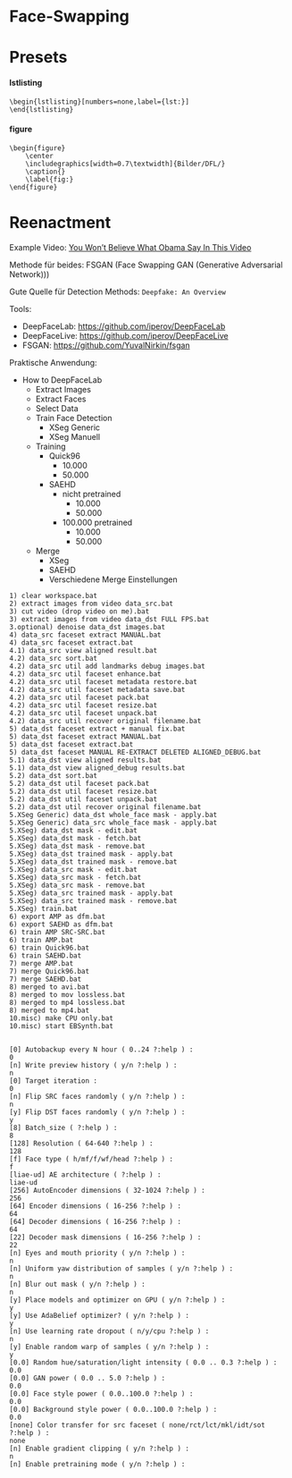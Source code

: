 # Face-Swapping

# Presets
#### lstlisting
```
\begin{lstlisting}[numbers=none,label={lst:}]
\end{lstlisting}
```
#### figure
```
\begin{figure}
    \center
    \includegraphics[width=0.7\textwidth]{Bilder/DFL/}
    \caption{}
    \label{fig:}
\end{figure}
```


# Reenactment
Example Video: [You Won’t Believe What Obama Say In This Video](https://www.youtube.com/watch?v=cQ54GDm1eL0)

Methode für beides: FSGAN (Face Swapping GAN (Generative Adversarial Network)))

Gute Quelle für Detection Methods: ```Deepfake: An Overview```


Tools:
- DeepFaceLab: https://github.com/iperov/DeepFaceLab
- DeepFaceLive: https://github.com/iperov/DeepFaceLive
- FSGAN: https://github.com/YuvalNirkin/fsgan

Praktische Anwendung:
- How to DeepFaceLab
  - Extract Images
  - Extract Faces
  - Select Data
  - Train Face Detection
    - XSeg Generic
    - XSeg Manuell
  - Training
    - Quick96
      - 10.000
      - 50.000
    - SAEHD
      - nicht pretrained
        - 10.000
        - 50.000
      - 100.000 pretrained
        - 10.000
        - 50.000
  - Merge
    - XSeg
    - SAEHD
    - Verschiedene Merge Einstellungen


```
1) clear workspace.bat
2) extract images from video data_src.bat
3) cut video (drop video on me).bat
3) extract images from video data_dst FULL FPS.bat
3.optional) denoise data_dst images.bat
4) data_src faceset extract MANUAL.bat
4) data_src faceset extract.bat
4.1) data_src view aligned result.bat
4.2) data_src sort.bat
4.2) data_src util add landmarks debug images.bat
4.2) data_src util faceset enhance.bat
4.2) data_src util faceset metadata restore.bat
4.2) data_src util faceset metadata save.bat
4.2) data_src util faceset pack.bat
4.2) data_src util faceset resize.bat
4.2) data_src util faceset unpack.bat
4.2) data_src util recover original filename.bat
5) data_dst faceset extract + manual fix.bat
5) data_dst faceset extract MANUAL.bat
5) data_dst faceset extract.bat
5) data_dst faceset MANUAL RE-EXTRACT DELETED ALIGNED_DEBUG.bat
5.1) data_dst view aligned results.bat
5.1) data_dst view aligned_debug results.bat
5.2) data_dst sort.bat
5.2) data_dst util faceset pack.bat
5.2) data_dst util faceset resize.bat
5.2) data_dst util faceset unpack.bat
5.2) data_dst util recover original filename.bat
5.XSeg Generic) data_dst whole_face mask - apply.bat
5.XSeg Generic) data_src whole_face mask - apply.bat
5.XSeg) data_dst mask - edit.bat
5.XSeg) data_dst mask - fetch.bat
5.XSeg) data_dst mask - remove.bat
5.XSeg) data_dst trained mask - apply.bat
5.XSeg) data_dst trained mask - remove.bat
5.XSeg) data_src mask - edit.bat
5.XSeg) data_src mask - fetch.bat
5.XSeg) data_src mask - remove.bat
5.XSeg) data_src trained mask - apply.bat
5.XSeg) data_src trained mask - remove.bat
5.XSeg) train.bat
6) export AMP as dfm.bat
6) export SAEHD as dfm.bat
6) train AMP SRC-SRC.bat
6) train AMP.bat
6) train Quick96.bat
6) train SAEHD.bat
7) merge AMP.bat
7) merge Quick96.bat
7) merge SAEHD.bat
8) merged to avi.bat
8) merged to mov lossless.bat
8) merged to mp4 lossless.bat
8) merged to mp4.bat
10.misc) make CPU only.bat
10.misc) start EBSynth.bat


[0] Autobackup every N hour ( 0..24 ?:help ) :
0
[n] Write preview history ( y/n ?:help ) :
n
[0] Target iteration :
0
[n] Flip SRC faces randomly ( y/n ?:help ) :
n
[y] Flip DST faces randomly ( y/n ?:help ) :
y
[8] Batch_size ( ?:help ) :
8
[128] Resolution ( 64-640 ?:help ) :
128
[f] Face type ( h/mf/f/wf/head ?:help ) :
f
[liae-ud] AE architecture ( ?:help ) :
liae-ud
[256] AutoEncoder dimensions ( 32-1024 ?:help ) :
256
[64] Encoder dimensions ( 16-256 ?:help ) :
64
[64] Decoder dimensions ( 16-256 ?:help ) :
64
[22] Decoder mask dimensions ( 16-256 ?:help ) :
22
[n] Eyes and mouth priority ( y/n ?:help ) :
n
[n] Uniform yaw distribution of samples ( y/n ?:help ) :
n
[n] Blur out mask ( y/n ?:help ) :
n
[y] Place models and optimizer on GPU ( y/n ?:help ) :
y
[y] Use AdaBelief optimizer? ( y/n ?:help ) :
y
[n] Use learning rate dropout ( n/y/cpu ?:help ) :
n
[y] Enable random warp of samples ( y/n ?:help ) :
y
[0.0] Random hue/saturation/light intensity ( 0.0 .. 0.3 ?:help ) :
0.0
[0.0] GAN power ( 0.0 .. 5.0 ?:help ) :
0.0
[0.0] Face style power ( 0.0..100.0 ?:help ) :
0.0
[0.0] Background style power ( 0.0..100.0 ?:help ) :
0.0
[none] Color transfer for src faceset ( none/rct/lct/mkl/idt/sot ?:help ) :
none
[n] Enable gradient clipping ( y/n ?:help ) :
n
[n] Enable pretraining mode ( y/n ?:help ) :
```